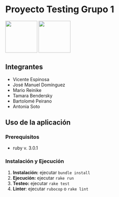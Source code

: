 # Proyecto Testing Grupo 1

<a href="https://app.travis-ci.com/Grupo-1-Testing/Proyecto-Testing.svg?branch=main"><img src="https://app.travis-ci.com/Grupo-1-Testing/Proyecto-Testing.svg?branch=main" width=100></a>
<a href="https://sonarcloud.io/dashboard?id=Grupo-1-Testing_Proyecto-Testing"><img src="https://sonarcloud.io/images/project_badges/sonarcloud-white.svg" width=100></a>

## Integrantes
* Vicente Espinosa
* José Manuel Domínguez
* Mario Reinike
* Tamara Bendersky
* Bartolomé Peirano
* Antonia Soto

## Uso de la aplicación

### Prerequisitos
* ruby v. 3.0.1

### Instalación y Ejecución
 1. **Instalación:** ejecutar `bundle install`
 2. **Ejecución:** ejecutar `rake run`
 3. **Testeo:** ejecutar `rake test`
 4. **Linter**: ejecutar `rubocop` o `rake lint`
